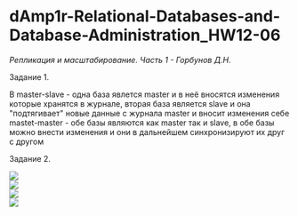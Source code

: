 # dAmp1r-Relational-Databases-and-Database-Administration_HW12-06

*Репликация и масштабирование. Часть 1 - Горбунов Д.Н.*

Задание 1.

В master-slave - одна база явлется master и в неё вносятся изменения которые хранятся в журнале, вторая база является slave и она "подтягивает" новые данные с журнала master и вносит изменения себе                       
mastet-master - обе базы являются как master так и slave, в обе базы можно внести изменения и они в дальнейшем синхронизируют их друг с другом

Задание 2.

![](https://github.com/dAmp1r/dAmp1r-Relational-Databases-and-Database-Administration_HW12-06/blob/main/1.png)                     
![](https://github.com/dAmp1r/dAmp1r-Relational-Databases-and-Database-Administration_HW12-06/blob/main/2.png)                        
![](https://github.com/dAmp1r/dAmp1r-Relational-Databases-and-Database-Administration_HW12-06/blob/main/3.png)                         
![](https://github.com/dAmp1r/dAmp1r-Relational-Databases-and-Database-Administration_HW12-06/blob/main/4.png)                          
